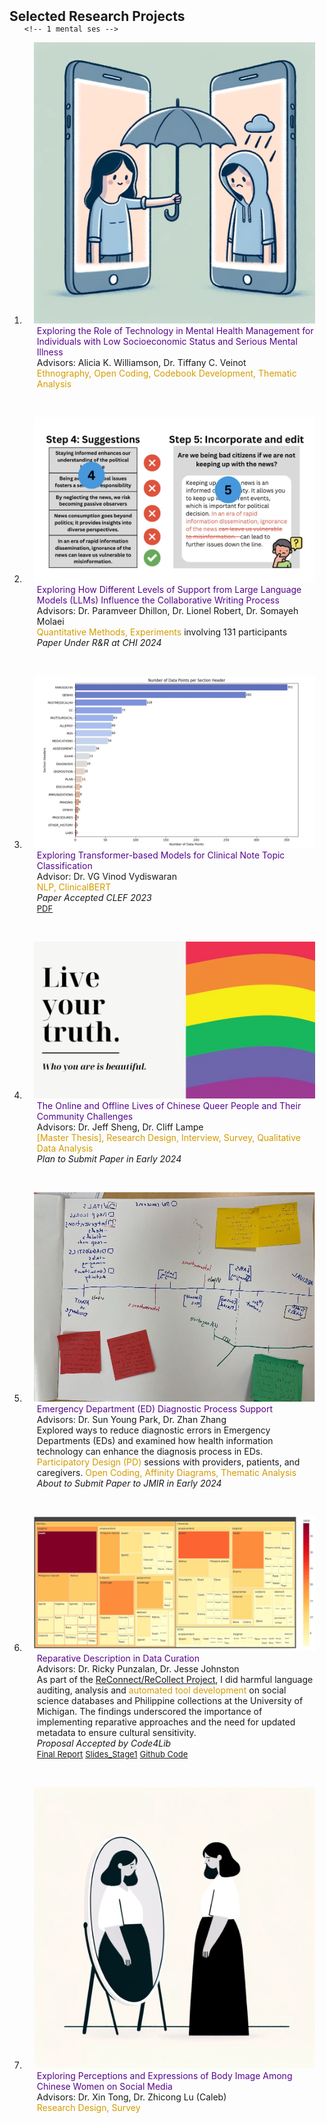 <h2 id="research-projects" style="margin: 2px 0px -15px;">Selected Research Projects</h2>

<div class="publications">
<ol class="bibliography">


    <!-- 1 mental ses -->

<li>
<div class="pub-row">

  <div class="col-sm-3 abbr" style="position: relative;padding-right: 15px;padding-left: 15px;">
    <img src="assets/img/tech_mental_low_ses.png" class="teaser img-fluid z-depth-1">
  </div>

  <div class="col-sm-9" style="position: relative;padding-right: 15px;padding-left: 20px;">
    <div class="title" style="color: #57068c;">Exploring the Role of Technology in Mental Health Management for Individuals with Low Socioeconomic Status and Serious Mental Illness</div>
    <div class="author">Advisors: Alicia K. Williamson, Dr. Tiffany C. Veinot</div>
      <div class="descripts" style="color: #D49B00;">Ethnography, Open Coding, Codebook Development, Thematic Analysis</div>
    <div class="periodical"><em> </em></div>
    <div class="links">
    </div>
  </div>
</div>
</li>

<br> <!-- Added line break -->


<!-- 2 hai writing-->

<li>
<div class="pub-row">
    
  <div class="col-sm-3 abbr" style="position: relative;padding-right: 15px;padding-left: 15px;">
  <img src="assets/img/hai_write.JPG" class="teaser img-fluid z-depth-1">
  </div>

  <div class="col-sm-9" style="position: relative;padding-right: 15px;padding-left: 20px;">
  <div class="title" style="color: #57068c;">Exploring How Different Levels of Support from Large Language Models (LLMs) Influence the Collaborative Writing Process</div>
  <div class="author">Advisors: Dr. Paramveer Dhillon, Dr. Lionel Robert, Dr. Somayeh Molaei</div>
  <div class="descripts"><span style="color: #D49B00;">Quantitative Methods, Experiments</span> involving 131 participants</div>
  <div class="periodical"><em>Paper Under R&R at CHI 2024</em></div>
  <div class="links">
  </div>
  </div>
</div>
</li>

<br> <!-- Added line break -->


<!-- 3 clinical nlp -->

<li>
    <div class="pub-row">
    
  <div class="col-sm-3 abbr" style="position: relative;padding-right: 15px;padding-left: 15px;">
  <img src="assets/img/clinicalnlp.JPG" class="teaser img-fluid z-depth-1">
  </div>

  <div class="col-sm-9" style="position: relative;padding-right: 15px;padding-left: 20px;">
  <div class="title" style="color: #57068c;">Exploring Transformer-based Models for Clinical Note Topic Classification</div>
  <div class="author">Advisor: Dr. VG Vinod Vydiswaran</div>
  <div class="descripts" style="color: #D49B00;">NLP, ClinicalBERT</div>
  <div class="periodical"><em>Paper Accepted CLEF 2023</em></div>
  <div class="links">
      <a href="https://drive.google.com/file/d/13CjMYoaT_nqw6dQbwVHsbMmXU6JqM43e/view?usp=sharing" class="btn btn-sm z-depth-0" role="button" target="_blank" style="font-size:13px; border-radius: 5px;">PDF</a>
  </div>
  </div>
</div>
</li>

<br> <!-- Added line break -->


<!-- 4 queer -->

<li>
    <div class="pub-row">
    
  <div class="col-sm-3 abbr" style="position: relative;padding-right: 15px;padding-left: 15px;">
  <img src="assets/img/chinesequeer.JPG" class="teaser img-fluid z-depth-1">
  </div>

  <div class="col-sm-9" style="position: relative;padding-right: 15px;padding-left: 20px;">
  <div class="title" style="color: #57068c;">The Online and Offline Lives of Chinese Queer People and Their Community Challenges</div>
  <div class="author">Advisors: Dr. Jeff Sheng, Dr. Cliff Lampe</div>
  <div class="descripts" style="color: #D49B00;">[Master Thesis], Research Design, Interview, Survey, Qualitative Data Analysis</div>
  <div class="periodical"><em>Plan to Submit Paper in Early 2024</em></div>
  <div class="links">
  </div>
  </div>
</div>
</li>

<br> <!-- Added line break -->


<!-- 5 ed -->

<li>
    <div class="pub-row">
    
  <div class="col-sm-3 abbr" style="position: relative;padding-right: 15px;padding-left: 15px;">
  <img src="assets/img/ED.JPG" class="teaser img-fluid z-depth-1">
  </div>

  <div class="col-sm-9" style="position: relative;padding-right: 15px;padding-left: 20px;">
  <div class="title" style="color: #57068c;">Emergency Department (ED) Diagnostic Process Support</div>
  <div class="author">Advisors: Dr. Sun Young Park, Dr. Zhan Zhang</div>
  <div class="descripts">Explored ways to reduce diagnostic errors in Emergency Departments (EDs) and examined how health information technology can enhance the diagnosis process in EDs. <span style="color: #D49B00;">Participatory Design (PD)</span> sessions with providers, patients, and caregivers. <span style="color: #D49B00;">Open Coding, Affinity Diagrams, Thematic Analysis</span></div>
  <div class="periodical"><em>About to Submit Paper to JMIR in Early 2024</em></div>
  <div class="links">
  </div>
  </div>
</div>
</li>

<br> <!-- Added line break -->



<!-- 6 rd -->

<li>
    <div class="pub-row">
    
  <div class="col-sm-3 abbr" style="position: relative;padding-right: 15px;padding-left: 15px;">
  <img src="assets/img/RD.JPG" class="teaser img-fluid z-depth-1">
  </div>

  <div class="col-sm-9" style="position: relative;padding-right: 15px;padding-left: 20px;">
  <div class="title" style="color: #57068c;">Reparative Description in Data Curation</div>
  <div class="author">Advisors: Dr. Ricky Punzalan, Dr. Jesse Johnston</div>
  <div class="descripts">As part of the <a href="https://www.reconnect-recollect.com/who-we-are/" target="_blank">ReConnect/ReCollect Project</a>, I did harmful language auditing, analysis and <span style="color: #D49B00;">automated tool development</span> on social science databases and Philippine collections at the University of Michigan. The findings underscored the importance of implementing reparative approaches and the need for updated metadata to ensure cultural sensitivity.</div>
  <div class="periodical"><em>Proposal Accepted by Code4Lib</em></div>
  <div class="links">
      <a href="https://drive.google.com/file/d/1JJJwfQRMjSDMcCwRmhagS2Ow4YhbaSH8/view?usp=sharing" class="btn btn-sm z-depth-0" role="button" target="_blank" style="font-size:13px; border-radius: 5px;">Final Report</a>
      <a href="https://drive.google.com/file/d/1kBGdrkifzGdZ5UMmzrsizLH9nAcrAVvg/view?usp=sharing" class="btn btn-sm z-depth-0" role="button" target="_blank" style="font-size:13px; border-radius: 5px;">Slides_Stage1</a>
      <a href="https://github.com/jiaqili0803/ReConnect-ReCollect_Automation" class="btn btn-sm z-depth-0" role="button" target="_blank" style="font-size:13px; border-radius: 5px;">Github Code</a>
  </div>
  </div>
</div>
</li>


<br> <!-- Added line break -->


<!-- 7 bodyimage -->

<li>
    <div class="pub-row">
    
  <div class="col-sm-3 abbr" style="position: relative;padding-right: 15px;padding-left: 15px;">
  <img src="assets/img/bodyimage.png" class="teaser img-fluid z-depth-1">
  </div>

  <div class="col-sm-9" style="position: relative;padding-right: 15px;padding-left: 20px;">
  <div class="title" style="color: #57068c;">Exploring Perceptions and Expressions of Body Image Among Chinese Women on Social
      Media</div>
  <div class="author">Advisors: Dr. Xin Tong, Dr. Zhicong Lu (Caleb)</div>
  <div class="descripts" style="color: #D49B00;">Research Design, Survey</div>
  <div class="periodical"><em> </em></div>
  <div class="links">
  </div>
  </div>
</div>
</li>



<!-- example!!! -->

<!-- <li>
<div class="pub-row">

  <div class="col-sm-3 abbr" style="position: relative;padding-right: 15px;padding-left: 15px;">
    <img src="assets/img/nips2023.png" class="teaser img-fluid z-depth-1">
    <abbr class="badge">arXiv</abbr>
  </div>

  <div class="col-sm-9" style="position: relative;padding-right: 15px;padding-left: 20px;">
    <div class="title"><a href="https://arxiv.org/abs/2306.06534">K-Tensors: Clustering Positive Semi-Definite Matrices</a></div>
    <div class="author"><strong>Hanchao Zhang, Thaddeus Tarpey</strong></div>
    <div class="periodical"><em>arXiv <strong>(arXiv)</strong>, Jun. 2023.</em></div>
    <div class="links">
    <a href="https://arxiv.org/abs/2306.06534" class="btn btn-sm z-depth-0" role="button" target="_blank" style="font-size:12px;">Website</a>
      <a href="https://arxiv.org/pdf/2306.06534.pdf" class="btn btn-sm z-depth-0" role="button" target="_blank" style="font-size:12px;">PDF</a>
      <a href="https://github.com/Hanchao-Zhang/KTensors" class="btn btn-sm z-depth-0" role="button" target="_blank" style="font-size:12px;">GitHub</a>
      <a href="https://pypi.org/project/KTensors/" class="btn btn-sm z-depth-0" role="button" target="_blank" style="font-size:12px;">Package</a>
      <a href="assets/files/KTensors.bib" class="btn btn-sm z-depth-0" role="button" target="_blank" style="font-size:12px;">BibTeX</a>
      <strong><i style="color:#7b5aa6">arXiv.org</i></strong>
    </div>
  </div>
</div>
</li> -->
  


  
<br>

</ol>
</div>
